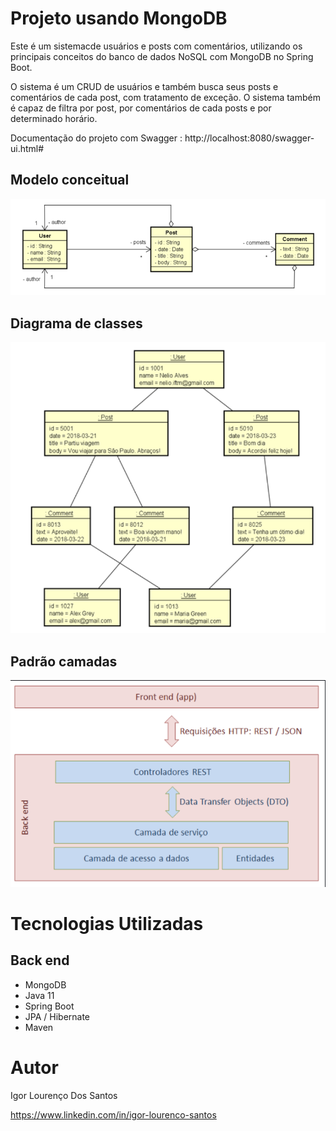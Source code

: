 # Projeto usando MongoDB

Este é um sistemacde usuários e posts com comentários, utilizando os principais conceitos do banco de dados NoSQL com MongoDB no Spring Boot.

O sistema é um CRUD de usuários e também busca seus posts e comentários de cada post, com tratamento de exceção. O sistema também é capaz de filtra por post, por comentários de cada posts e por determinado horário. 

Documentação do projeto com Swagger : http://localhost:8080/swagger-ui.html#

## Modelo conceitual
![Modelo Conceitual](https://github.com/igor-lourenco/mongo-posts/blob/swagger/assets/images/modelo_conceitual.png)

## Diagrama de classes
![Diagrama_classes](https://github.com/igor-lourenco/mongo-posts/blob/swagger/assets/images/diagrama_classes.png)

## Padrão camadas
![Padrão camadas](https://github.com/igor-lourenco/mongo-posts/blob/swagger/assets/images/padrao_camadas.png)

# Tecnologias Utilizadas

## Back end
- MongoDB
- Java 11
- Spring Boot
- JPA / Hibernate
- Maven

# Autor

Igor Lourenço Dos Santos

https://www.linkedin.com/in/igor-lourenco-santos
